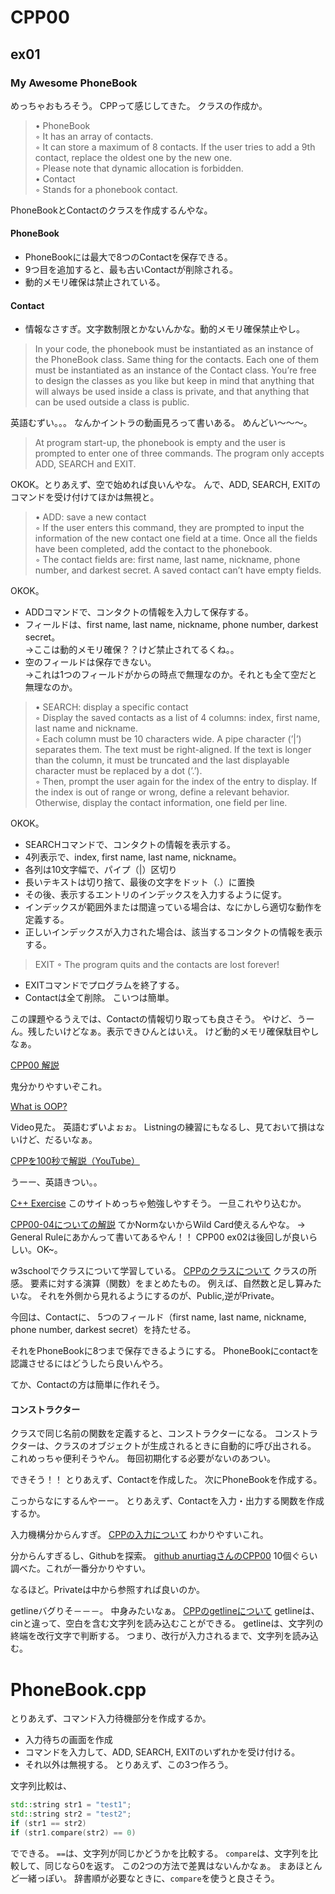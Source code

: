 # CPP00
## ex01
### My Awesome PhoneBook
めっちゃおもろそう。
CPPって感じしてきた。
クラスの作成か。

> • PhoneBook  
◦ It has an array of contacts.  
◦ It can store a maximum of 8 contacts. If the user tries to add a 9th contact, replace the oldest one by the new one.  
◦ Please note that dynamic allocation is forbidden.  
• Contact  
◦ Stands for a phonebook contact.  


PhoneBookとContactのクラスを作成するんやな。
#### PhoneBook
- PhoneBookには最大で8つのContactを保存できる。
- 9つ目を追加すると、最も古いContactが削除される。
- 動的メモリ確保は禁止されている。
#### Contact
- 情報なさすぎ。文字数制限とかないんかな。動的メモリ確保禁止やし。

> In your code, the phonebook must be instantiated as an instance of the PhoneBook
class. Same thing for the contacts. Each one of them must be instantiated as an instance
of the Contact class. You’re free to design the classes as you like but keep in mind that
anything that will always be used inside a class is private, and that anything that can be
used outside a class is public.

英語むずい。。。
なんかイントラの動画見ろって書いある。
めんどい～～～。

> At program start-up, the phonebook is empty and the user is prompted to enter one
of three commands. The program only accepts ADD, SEARCH and EXIT.

OKOK。とりあえず、空で始めれば良いんやな。
んで、ADD, SEARCH, EXITのコマンドを受け付けてほかは無視と。

> • ADD: save a new contact  
◦ If the user enters this command, they are prompted to input the information
of the new contact one field at a time. Once all the fields have been completed,
add the contact to the phonebook.  
◦ The contact fields are: first name, last name, nickname, phone number, and
darkest secret. A saved contact can’t have empty fields.

OKOK。
- ADDコマンドで、コンタクトの情報を入力して保存する。
- フィールドは、first name, last name, nickname, phone number, darkest secret。  
→ここは動的メモリ確保？？けど禁止されてるくね。。
- 空のフィールドは保存できない。  
→これは1つのフィールドがからの時点で無理なのか。それとも全て空だと無理なのか。

> • SEARCH: display a specific contact  
◦ Display the saved contacts as a list of 4 columns: index, first name, last name and nickname.  
◦ Each column must be 10 characters wide. A pipe character (’|’) separates them. The text must be right-aligned. If the text is longer than the column, it must be truncated and the last displayable character must be replaced by a dot (’.’).  
◦ Then, prompt the user again for the index of the entry to display. If the index is out of range or wrong, define a relevant behavior. Otherwise, display the contact information, one field per line.  

OKOK。
- SEARCHコマンドで、コンタクトの情報を表示する。
- 4列表示で、index, first name, last name, nickname。
- 各列は10文字幅で、パイプ（|）区切り
- 長いテキストは切り捨て、最後の文字をドット（.）に置換
- その後、表示するエントリのインデックスを入力するように促す。
- インデックスが範囲外または間違っている場合は、なにかしら適切な動作を定義する。
- 正しいインデックスが入力された場合は、該当するコンタクトの情報を表示する。

> EXIT
◦ The program quits and the contacts are lost forever!

- EXITコマンドでプログラムを終了する。
- Contactは全て削除。
こいつは簡単。

この課題やるうえでは、Contactの情報切り取っても良さそう。
やけど、うーん。残したいけどなぁ。表示できひんとはいえ。
けど動的メモリ確保駄目やしなぁ。

[CPP00 解説](https://42-cursus.gitbook.io/guide/4-rank-04/cpp-00-04-doing/cpp00)

鬼分かりやすいぞこれ。

[What is OOP?](https://www.techtarget.com/searchapparchitecture/definition/object-oriented-programming-OOP)

Video見た。
英語むずいよぉぉ。
Listningの練習にもなるし、見ておいて損はないけど、だるいなぁ。

[CPPを100秒で解説（YouTube）](https://www.youtube.com/watch?v=MNeX4EGtR5Y&ab_channel=Fireship)

うーー、英語きつい。。

[C++ Exercise](https://www.w3schools.com/cpp/default.asp)
このサイトめっちゃ勉強しやすそう。
一旦これやり込むか。

[CPP00-04についての解説](https://haglobah.github.io/Mastering-42/holy_graph/cpp00-04.html)
てかNormないからWild Card使えるんやな。
→ General Ruleにあかんって書いてあるやん！！
CPP00 ex02は後回しが良いらしい。OK~。

w3schoolでクラスについて学習している。
[CPPのクラスについて](https://www.w3schools.com/cpp/cpp_classes.asp)
クラスの所感。
要素に対する演算（関数）をまとめたもの。
例えば、自然数と足し算みたいな。
それを外側から見れるようにするのが、Public,逆がPrivate。

今回は、Contactに、
5つのフィールド（first name, last name, nickname, phone number, darkest secret）を持たせる。

それをPhoneBookに8つまで保存できるようにする。
PhoneBookにcontactを認識させるにはどうしたら良いんやろ。

てか、Contactの方は簡単に作れそう。

#### コンストラクター
クラスで同じ名前の関数を定義すると、コンストラクターになる。
コンストラクターは、クラスのオブジェクトが生成されるときに自動的に呼び出される。
これめっちゃ便利そうやん。
毎回初期化する必要がないのあつい。

できそう！！
とりあえず、Contactを作成した。
次にPhoneBookを作成する。

こっからなにするんやーー。
とりあえず、Contactを入力・出力する関数を作成するか。

入力機構分からんすぎ。
[CPPの入力について](https://www.w3schools.com/cpp/cpp_input_validation.asp)
わかりやすいこれ。

分からんすぎるし、Githubを探索。
[github anurtiagさんのCPP00](https://github.com/anurtiag/cpp00/blob/main/ex01/Contact.cpp)
10個ぐらい調べた。これが一番分かりやすい。

なるほど。Privateは中から参照すれば良いのか。

getlineバグりそ－－－。
中身みたいなぁ。
[CPPのgetlineについて](https://www.w3schools.com/cpp/cpp_files_input_output.asp)
getlineは、cinと違って、空白を含む文字列を読み込むことができる。
getlineは、文字列の終端を改行文字で判断する。
つまり、改行が入力されるまで、文字列を読み込む。

# PhoneBook.cpp
とりあえず、コマンド入力待機部分を作成するか。
- 入力待ちの画面を作成
- コマンドを入力して、ADD, SEARCH, EXITのいずれかを受け付ける。
- それ以外は無視する。
とりあえず、この3つ作ろう。

文字列比較は、
```cpp
std::string str1 = "test1";
std::string str2 = "test2";
if (str1 == str2) 
if (str1.compare(str2) == 0)
```
でできる。
`==`は、文字列が同じかどうかを比較する。
`compare`は、文字列を比較して、同じなら0を返す。
この2つの方法で差異はないんかなぁ。
まあほとんど一緒っぽい。
辞書順が必要なときに、`compare`を使うと良さそう。
